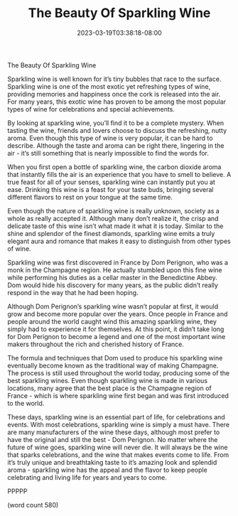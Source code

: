 ﻿---
title: "The Beauty Of Sparkling Wine"
date: 2023-03-19T03:38:18-08:00
description: "Wine And Spirits Tips for Web Success"
featured_image: "/images/Wine And Spirits.jpg"
tags: ["Wine And Spirits"]
---

The Beauty Of Sparkling Wine

Sparkling wine is well known for it’s tiny bubbles that race to the surface.  Sparkling wine is one of the most exotic yet refreshing types of wine, providing memories and happiness once the cork is released into the air.  For many years, this exotic wine has proven to be among the most popular types of wine for celebrations and special achievements.

By looking at sparkling wine, you’ll find it to be a complete mystery.  When tasting the wine, friends and lovers choose to discuss the refreshing, nutty aroma.  Even though this type of wine is very popular, it can be hard to describe.  Although the taste and aroma can be right there, lingering in the air - it’s still something that is nearly impossible to find the words for.

When you first open a bottle of sparkling wine, the carbon dioxide aroma that instantly fills the air is an experience that you have to smell to believe.  A true feast for all of your senses, sparkling wine can instantly put you at ease.  Drinking this wine is a feast for your taste buds, bringing several different flavors to rest on your tongue at the same time.

Even though the nature of sparkling wine is really unknown, society as a whole as really accepted it.  Although many don’t realize it, the crisp and delicate taste of this wine isn’t what made it what it is today.  Similar to the shine and splendor of the finest diamonds, sparkling wine emits a truly elegant aura and romance that makes it easy to distinguish from other types of wine.

Sparkling wine was first discovered in France by Dom Perignon, who was a monk in the Champagne region.  He actually stumbled upon this fine wine while performing his duties as a cellar master in the Benedictine Abbey.  Dom would hide his discovery for many years, as the public didn’t really respond in the way that he had been hoping.

Although Dom Perignon’s sparkling wine wasn’t popular at first, it would grow and become more popular over the years.  Once people in France and people around the world caught wind this amazing sparkling wine, they simply had to experience it for themselves.  At this point, it didn’t take long for Dom Perignon to become a legend and one of the most important wine makers throughout the rich and cherished history of France.  

The formula and techniques that Dom used to produce his sparkling wine eventually become known as the traditional way of making Champagne.  The process is still used throughout the world today, producing some of the best sparkling wines.  Even though sparkling wine is made in various locations, many agree that the best place is the Champagne region of France - which is where sparkling wine first began and was first introduced to the world.

These days, sparkling wine is an essential part of life, for celebrations and events.  With most celebrations, sparkling wine is simply a must have.  There are many manufacturers of the wine these days, although most prefer to have the original and still the best - Dom Perignon.  No matter where the future of wine goes, sparkling wine will never die.  It will always be the wine that sparks celebrations, and the wine that makes events come to life.  From it’s truly unique and breathtaking taste to it’s amazing look and splendid aroma - sparkling wine has the appeal and the flavor to keep people celebrating and living life for years and years to come.

PPPPP

(word count 580)
